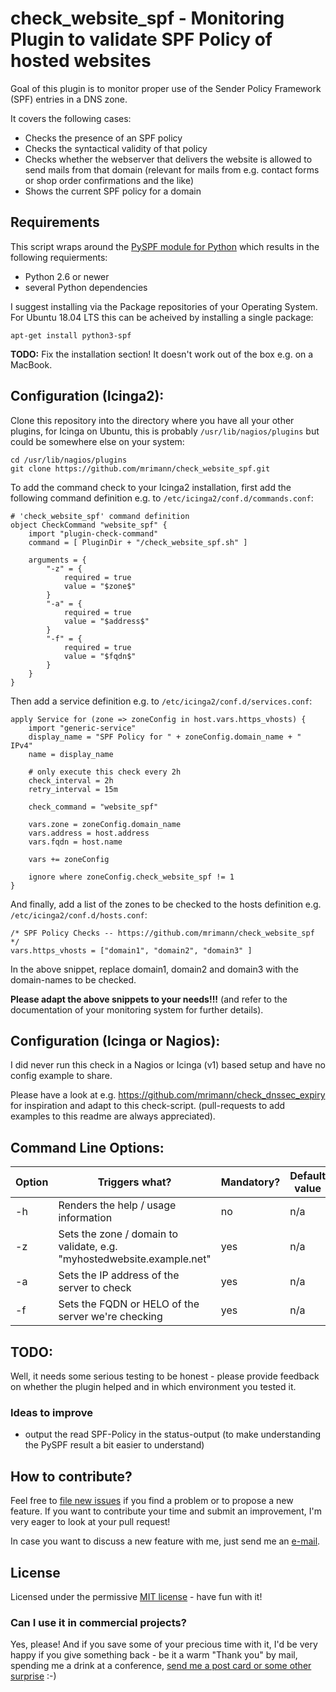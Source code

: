 # check_website_spf - Monitoring Plugin to validate SPF Policy of hosted websites

Goal of this plugin is to monitor proper use of the Sender Policy Framework (SPF) entries in a DNS zone.

It covers the following cases:

- Checks the presence of an SPF policy
- Checks the syntactical validity of that policy
- Checks whether the webserver that delivers the website is allowed to send mails from that domain (relevant for mails from e.g. contact forms or shop order confirmations and the like)
- Shows the current SPF policy for a domain

## Requirements
This script wraps around the [PySPF module for Python](https://pypi.org/project/pyspf/) which results in the following requierments:
- Python 2.6 or newer
- several Python dependencies

I suggest installing via the Package repositories of your Operating System. For Ubuntu 18.04 LTS this can be acheived by installing a single package:

```apt-get install python3-spf```

**TODO:** Fix the installation section! It doesn't work out of the box e.g. on a MacBook.

## Configuration (Icinga2):

Clone this repository into the directory where you have all your other plugins, for Icinga on Ubuntu, this is probably `/usr/lib/nagios/plugins` but could be somewhere else on your system:

	cd /usr/lib/nagios/plugins
	git clone https://github.com/mrimann/check_website_spf.git

To add the command check to your Icinga2 installation, first add the following command definition e.g. to `/etc/icinga2/conf.d/commands.conf`:

	# 'check_website_spf' command definition
	object CheckCommand "website_spf" {
		import "plugin-check-command"
		command = [ PluginDir + "/check_website_spf.sh" ]
	
		arguments = {
			"-z" = {
				required = true
				value = "$zone$"
			}
			"-a" = {
				required = true
				value = "$address$"
			}
			"-f" = {
				required = true
				value = "$fqdn$"
			}
		}
	}

Then add a service definition e.g. to `/etc/icinga2/conf.d/services.conf`:

	apply Service for (zone => zoneConfig in host.vars.https_vhosts) {
		import "generic-service"
		display_name = "SPF Policy for " + zoneConfig.domain_name + " IPv4"
		name = display_name

		# only execute this check every 2h
		check_interval = 2h
		retry_interval = 15m

		check_command = "website_spf"

		vars.zone = zoneConfig.domain_name
		vars.address = host.address
		vars.fqdn = host.name

		vars += zoneConfig

		ignore where zoneConfig.check_website_spf != 1
	}

And finally, add a list of the zones to be checked to the hosts definition e.g. `/etc/icinga2/conf.d/hosts.conf`:

    /* SPF Policy Checks -- https://github.com/mrimann/check_website_spf */
    vars.https_vhosts = ["domain1", "domain2", "domain3" ]

In the above snippet, replace domain1, domain2 and domain3 with the domain-names to be checked.

**Please adapt the above snippets to your needs!!!** (and refer to the documentation of your monitoring system for further details).


## Configuration (Icinga or Nagios):

I did never run this check in a Nagios or Icinga (v1) based setup and have no config example to share.

Please have a look at e.g. https://github.com/mrimann/check_dnssec_expiry for inspiration and adapt to this check-script. (pull-requests to add examples to this readme are always appreciated).


## Command Line Options:

| Option | Triggers what? | Mandatory? | Default value |
| --- | --- | --- | --- |
| -h | Renders the help / usage information | no | n/a |
| -z | Sets the zone / domain to validate, e.g. "myhostedwebsite.example.net" | yes | n/a |
| -a | Sets the IP address of the server to check | yes | n/a |
| -f | Sets the FQDN or HELO of the server we're checking | yes | n/a |

## TODO:

Well, it needs some serious testing to be honest - please provide feedback on whether the plugin helped and in which environment you tested it.

### Ideas to improve

- output the read SPF-Policy in the status-output (to make understanding the PySPF result a bit easier to understand)


## How to contribute?

Feel free to [file new issues](https://github.com/mrimann/check_website_spf/issues) if you find a problem or to propose a new feature. If you want to contribute your time and submit an improvement, I'm very eager to look at your pull request!

In case you want to discuss a new feature with me, just send me an [e-mail](mailto:mario@rimann.org).


## License

Licensed under the permissive [MIT license](http://opensource.org/licenses/MIT) - have fun with it!

### Can I use it in commercial projects?

Yes, please! And if you save some of your precious time with it, I'd be very happy if you give something back - be it a warm "Thank you" by mail, spending me a drink at a conference, [send me a post card or some other surprise](http://www.rimann.org/support/) :-)
